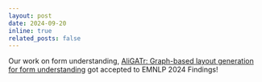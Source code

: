 ```yaml
---
layout: post
date: 2024-09-20 
inline: true
related_posts: false
---
```


Our work on form understanding, [AliGATr: Graph-based layout generation for form understanding][aligatr] got accepted to EMNLP 2024 Findings! 





[aligatr]: https://aclanthology.org/2024.findings-emnlp.778/